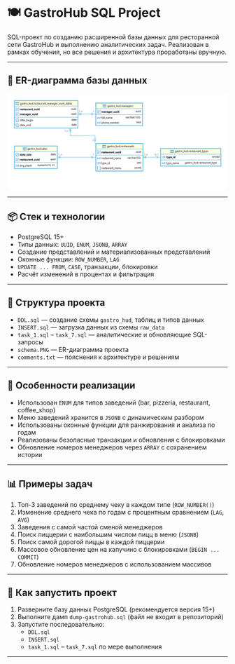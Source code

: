 # 🍽 GastroHub SQL Project

SQL-проект по созданию расширенной базы данных для ресторанной сети GastroHub и выполнению аналитических задач. Реализован в рамках обучения, но все решения и архитектура проработаны вручную.

---

## 📘 ER-диаграмма базы данных

![ER Diagram](schema.PNG)

---

## 📦 Стек и технологии

- PostgreSQL 15+
- Типы данных: `UUID`, `ENUM`, `JSONB`, `ARRAY`
- Создание представлений и материализованных представлений
- Оконные функции: `ROW_NUMBER`, `LAG`
- `UPDATE ... FROM`, `CASE`, транзакции, блокировки
- Расчёт изменений в процентах и фильтрация

---

## 🧱 Структура проекта

- `DDL.sql` — создание схемы `gastro_hud`, таблиц и типов данных
- `INSERT.sql` — загрузка данных из схемы `raw_data`
- `task_1.sql` – `task_7.sql` — аналитические и обновляющие SQL-запросы
- `schema.PNG` — ER-диаграмма проекта
- `comments.txt` — пояснения к архитектуре и решениям

---

## 🔧 Особенности реализации

- Использован `ENUM` для типов заведений (bar, pizzeria, restaurant, coffee_shop)
- Меню заведений хранится в `JSONB` с динамическим разбором
- Использованы оконные функции для ранжирования и анализа по годам
- Реализованы безопасные транзакции и обновления с блокировками
- Обновление номеров менеджеров через `ARRAY` с сохранением истории

---

## 📊 Примеры задач

1. Топ-3 заведений по среднему чеку в каждом типе (`ROW_NUMBER()`)
2. Изменение среднего чека по годам с процентным сравнением (`LAG`, `AVG`)
3. Заведения с самой частой сменой менеджеров
4. Поиск пиццерии с наибольшим числом пицц в меню (`JSONB`)
5. Поиск самой дорогой пиццы в каждой пиццерии
6. Массовое обновление цен на капучино с блокировками (`BEGIN ... COMMIT`)
7. Обновление номеров менеджеров с использованием массивов

---

## 🚀 Как запустить проект

1. Разверните базу данных PostgreSQL (рекомендуется версия 15+)
2. Выполните дамп `dump-gastrohub.sql` (файл не входит в репозиторий)
3. Запустите последовательно:
   - `DDL.sql`
   - `INSERT.sql`
   - `task_1.sql` – `task_7.sql` по мере выполнения

---


